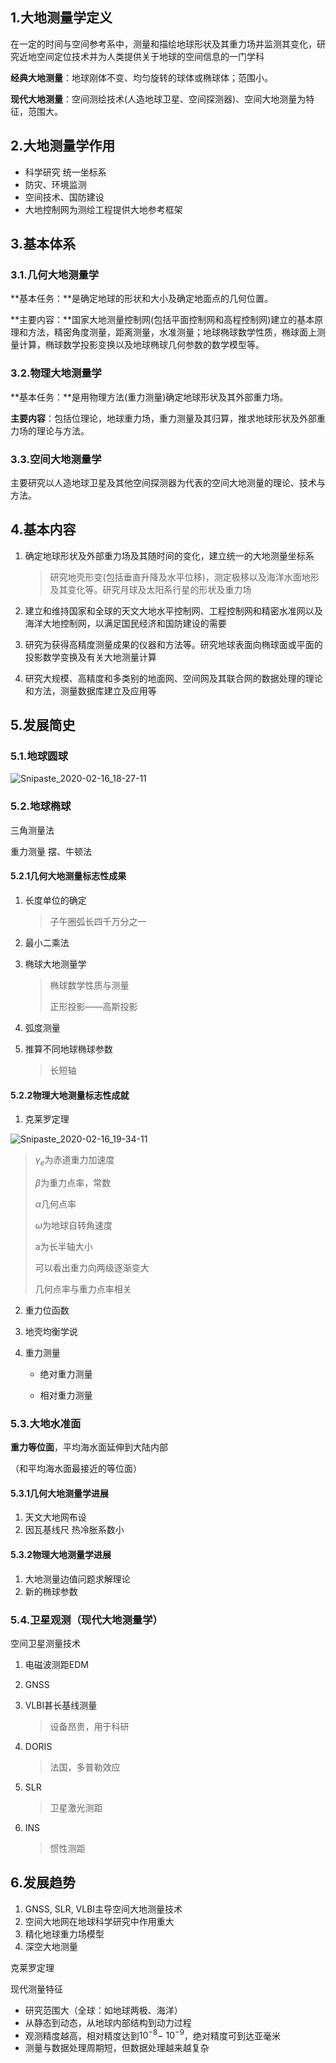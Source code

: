 ## 1.大地测量学定义

在一定的时间与空间参考系中，测量和描绘地球形状及其重力场并监测其变化，研究近地空间定位技术并为人类提供关于地球的空间信息的一门学科

**经典大地测量**：地球刚体不变、均匀旋转的球体或椭球体；范围小。

**现代大地测量**：空间测绘技术(人造地球卫星、空间探测器)、空间大地测量为特征，范围大。

## 2.大地测量学作用

* 科学研究 统一坐标系
* 防灾、环境监测
* 空间技术、国防建设
* 大地控制网为测绘工程提供大地参考框架

## 3.基本体系

### **3.1.几何大地测量学**

**基本任务：**是确定地球的形状和大小及确定地面点的几何位置。

**主要内容：**国家大地测量控制网(包括平面控制网和高程控制网)建立的基本原理和方法，精密角度测量，距离测量，水准测量；地球椭球数学性质，椭球面上测量计算，椭球数学投影变换以及地球椭球几何参数的数学模型等。

### **3.2.物理大地测量学**

**基本任务：**是用物理方法(重力测量)确定地球形状及其外部重力场。

**主要内容**：包括位理论，地球重力场，重力测量及其归算，推求地球形状及外部重力场的理论与方法。

### 3.3.**空间大地测量学**

主要研究以人造地球卫星及其他空间探测器为代表的空间大地测量的理论、技术与方法。

## 4.基本内容

1. 确定地球形状及外部重力场及其随时间的变化，建立统一的大地测量坐标系

   > 研究地壳形变(包括垂直升降及水平位移)，测定极移以及海洋水面地形及其变化等。研究月球及太阳系行星的形状及重力场

2. 建立和维持国家和全球的天文大地水平控制网、工程控制网和精密水准网以及海洋大地控制网，以满足国民经济和国防建设的需要

3. 研究为获得高精度测量成果的仪器和方法等。研究地球表面向椭球面或平面的投影数学变换及有关大地测量计算

4. 研究大规模、高精度和多类别的地面网、空间网及其联合网的数据处理的理论和方法，测量数据库建立及应用等

## 5.发展简史

### 5.1.地球圆球

![Snipaste_2020-02-16_18-27-11](./pic/Snipaste_2020-02-16_18-27-11.png)

### 5.2.地球椭球

三角测量法

重力测量         摆、牛顿法

#### **5.2.1几何大地测量标志性成果**

1. 长度单位的确定

   > 子午圈弧长四千万分之一

2. 最小二乘法

3. 椭球大地测量学

   > 椭球数学性质与测量
   >
   > 正形投影——高斯投影

4. 弧度测量

5. 推算不同地球椭球参数

   > 长短轴

#### **5.2.2物理大地测量标志性成就**

1. 克莱罗定理

![Snipaste_2020-02-16_19-34-11](./pic/Snipaste_2020-02-16_19-34-11.png)



> $\gamma_e$为赤道重力加速度	
>
> ${\beta}$为重力点率，常数
>
> $\alpha$几何点率
>
> $\omega$为地球自转角速度
>
> a为长半轴大小
>
> 可以看出重力向两级逐渐变大
>
> 几何点率与重力点率相关

2. 重力位函数

3. 地壳均衡学说

4. 重力测量

   - 绝对重力测量

   - 相对重力测量

### 5.3.大地水准面

**重力等位面**，平均海水面延伸到大陆内部

（和平均海水面最接近的等位面）

#### **5.3.1几何大地测量学进展**

1. 天文大地网布设
2. 因瓦基线尺     热冷胀系数小

#### **5.3.2物理大地测量学进展**

1. 大地测量边值问题求解理论
2. 新的椭球参数

### 5.4.卫星观测（现代大地测量学）                       

 空间卫星测量技术

1. 电磁波测距EDM

2. GNSS

3. VLBI甚长基线测量  

   > 设备昂贵，用于科研

4. DORIS

   > 法国，多普勒效应

5. SLR

   > 卫星激光测距

6. INS

   > 惯性测距

## 6.发展趋势

1. GNSS, SLR, VLBI主导空间大地测量技术
2. 空间大地网在地球科学研究中作用重大
3. 精化地球重力场模型
4. 深空大地测量



克莱罗定理

现代测量特征

* 研究范围大（全球：如地球两极、海洋）
* 从静态到动态，从地球内部结构到动力过程
* 观测精度越高，相对精度达到$10^{-8}-~10^{-9}$，绝对精度可到达亚毫米
* 测量与数据处理周期短，但数据处理越来越复杂












